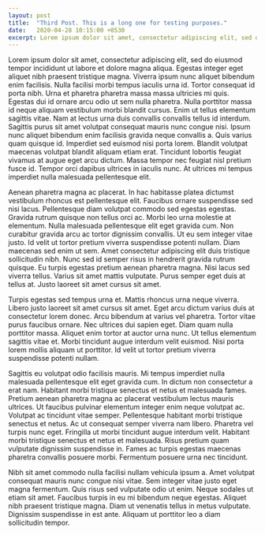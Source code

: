 ```yaml
---
layout: post
title:  "Third Post. This is a long one for testing purposes."
date:   2020-04-28 10:15:00 +0530
excerpt: Lorem ipsum dolor sit amet, consectetur adipiscing elit, sed do eiusmod tempor incididunt ut labore et dolore magna aliqua. Egestas integer eget aliquet nibh praesent tristique magna. Viverra ipsum nunc aliquet bibendum enim facilisis. Nulla facilisi morbi tempus iaculis urna id. Tortor consequat id porta nibh.
---
```


Lorem ipsum dolor sit amet, consectetur adipiscing elit, sed do eiusmod tempor incididunt ut labore et dolore magna aliqua. Egestas integer eget aliquet nibh praesent tristique magna. Viverra ipsum nunc aliquet bibendum enim facilisis. Nulla facilisi morbi tempus iaculis urna id. Tortor consequat id porta nibh. Urna et pharetra pharetra massa massa ultricies mi quis. Egestas dui id ornare arcu odio ut sem nulla pharetra. Nulla porttitor massa id neque aliquam vestibulum morbi blandit cursus. Enim ut tellus elementum sagittis vitae. Nam at lectus urna duis convallis convallis tellus id interdum. Sagittis purus sit amet volutpat consequat mauris nunc congue nisi. Ipsum nunc aliquet bibendum enim facilisis gravida neque convallis a. Quis varius quam quisque id. Imperdiet sed euismod nisi porta lorem. Blandit volutpat maecenas volutpat blandit aliquam etiam erat. Tincidunt lobortis feugiat vivamus at augue eget arcu dictum. Massa tempor nec feugiat nisl pretium fusce id. Tempor orci dapibus ultrices in iaculis nunc. At ultrices mi tempus imperdiet nulla malesuada pellentesque elit.

Aenean pharetra magna ac placerat. In hac habitasse platea dictumst vestibulum rhoncus est pellentesque elit. Faucibus ornare suspendisse sed nisi lacus. Pellentesque diam volutpat commodo sed egestas egestas. Gravida rutrum quisque non tellus orci ac. Morbi leo urna molestie at elementum. Nulla malesuada pellentesque elit eget gravida cum. Non curabitur gravida arcu ac tortor dignissim convallis. Ut eu sem integer vitae justo. Id velit ut tortor pretium viverra suspendisse potenti nullam. Diam maecenas sed enim ut sem. Amet consectetur adipiscing elit duis tristique sollicitudin nibh. Nunc sed id semper risus in hendrerit gravida rutrum quisque. Eu turpis egestas pretium aenean pharetra magna. Nisi lacus sed viverra tellus. Varius sit amet mattis vulputate. Purus semper eget duis at tellus at. Justo laoreet sit amet cursus sit amet.

Turpis egestas sed tempus urna et. Mattis rhoncus urna neque viverra. Libero justo laoreet sit amet cursus sit amet. Eget arcu dictum varius duis at consectetur lorem donec. Arcu bibendum at varius vel pharetra. Tortor vitae purus faucibus ornare. Nec ultrices dui sapien eget. Diam quam nulla porttitor massa. Aliquet enim tortor at auctor urna nunc. Ut tellus elementum sagittis vitae et. Morbi tincidunt augue interdum velit euismod. Nisi porta lorem mollis aliquam ut porttitor. Id velit ut tortor pretium viverra suspendisse potenti nullam.

Sagittis eu volutpat odio facilisis mauris. Mi tempus imperdiet nulla malesuada pellentesque elit eget gravida cum. In dictum non consectetur a erat nam. Habitant morbi tristique senectus et netus et malesuada fames. Pretium aenean pharetra magna ac placerat vestibulum lectus mauris ultrices. Ut faucibus pulvinar elementum integer enim neque volutpat ac. Volutpat ac tincidunt vitae semper. Pellentesque habitant morbi tristique senectus et netus. Ac ut consequat semper viverra nam libero. Pharetra vel turpis nunc eget. Fringilla ut morbi tincidunt augue interdum velit. Habitant morbi tristique senectus et netus et malesuada. Risus pretium quam vulputate dignissim suspendisse in. Fames ac turpis egestas maecenas pharetra convallis posuere morbi. Fermentum posuere urna nec tincidunt.

Nibh sit amet commodo nulla facilisi nullam vehicula ipsum a. Amet volutpat consequat mauris nunc congue nisi vitae. Sem integer vitae justo eget magna fermentum. Quis risus sed vulputate odio ut enim. Neque sodales ut etiam sit amet. Faucibus turpis in eu mi bibendum neque egestas. Aliquet nibh praesent tristique magna. Diam ut venenatis tellus in metus vulputate. Dignissim suspendisse in est ante. Aliquam ut porttitor leo a diam sollicitudin tempor.
